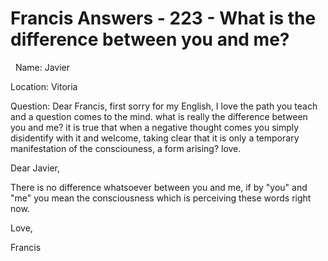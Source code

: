 # Francis Answers - 223 - What is the difference between you and me?



&nbsp;
Name: Javier&nbsp;  

Location: Vitoria&nbsp;  

Question: Dear Francis, first sorry for my English, I love the path you teach and a question comes to the mind. what is really the difference between you and me? it is true that when a negative thought comes you simply disidentify with it and welcome, taking clear that it is only a temporary manifestation of the consciouness, a form arising? love.







Dear Javier,
  










There is no difference whatsoever between you and me, if by &quot;you&quot; and &quot;me&quot; you mean the consciousness which is perceiving these words right now.












Love,












Francis  











